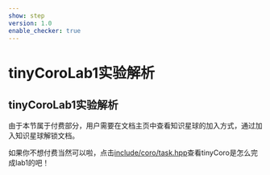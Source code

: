 ```yaml
---
show: step
version: 1.0
enable_checker: true
---
```


# tinyCoroLab1实验解析

## tinyCoroLab1实验解析

由于本节属于付费部分，用户需要在文档主页中查看知识星球的加入方式，通过加入知识星球解锁文档。

如果你不想付费当然可以啦，点击[include/coro/task.hpp](https://github.com/sakurs2/tinyCoro/blob/master/include/coro/task.hpp)查看tinyCoro是怎么完成lab1的吧！
